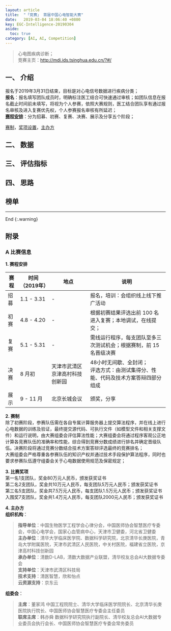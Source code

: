 ```yaml
---
layout: article
title:  "「竞赛」 首届中国心电智能大赛"
date:   2019-03-04 18:06:40 +0800
key: EGC-Intelligence-20190304
aside:
  toc: true
category: [AI, AI, Competition]
---
```


>心电图疾病诊断；    
竞赛主页：<http://mdi.ids.tsinghua.edu.cn/?#/>   



## 一、 介绍
报名于2019年3月31日结束，目标是对心电信号数据进行疾病分类；   
**报名**：报名填写团队成员时，明确标注医工结合可快速通过审核；如团队信息在报名截止时间前未填写，将视为个人参赛，依照大赛规则，医工结合团队享有通过报名审核及进入复赛优先权，个人参赛报名审核有所延迟；   
[**赛程安排**](#schedule)：分为招募、初赛、复赛、决赛、展示及分享五个阶段；  

[赛制](#rule)，[奖项设置](#awards)，[主办方](#organizers)   

## 二、 数据


## 三、 评估指标


## 四、 思路


## 榜单




-------------------  
 End
{:.warning}  


## 附录
### A 比赛信息  
<span id="schedule">**1. 赛程安排**</span>    

| 赛程 | 时间（2019年） | 地点 | 说明 |  
| --- | --- | --- |  --- |  
| 招募 | 1.1 - 3.31 | - | 报名，培训：会组织线上线下推广活动 |  
| 初赛 | 4.8 - 4.20 | - | 根据初赛结果评选出前 100 名进入复赛；本地调试，在线提交； |  
| 复赛 | 5.1 - 5.31 | - | 需线运行程序，每支团队至多三次测试机会；根据赛制，前 15 名晋级决赛 |   
| 决赛 | 8 月初 | 天津市武清区京津高村科技创新园 | 48小时无间歇、全封闭；<br>评选方式：由测试集得分、性能、代码及技术方案答辩四部分组成 |  
| 展示 | 9 - 11 月 | 北京长城会议 | 颁奖，分享 |


<span id="rule">**2. 赛制**</span>  
除了初赛阶段，参赛队伍需在各自专属计算服务器上提交算法程序，并在线上进行心电数据的训练及验证，最终提交源代码、可执行文件（如模型文件和相关支撑文件）和运行说明，由大赛组委会评估算法性能；大赛组委会将通过程序客观公正地计算各竞赛队伍的准确率和性能，综合得到竞赛分数成绩进行排名并确定晋级队伍。决赛阶段将通过竞赛分数结合技术方案答辩评选最终的竞赛排名；   
大赛组委会严格尊重各参赛队伍的知识产权并通过技术手段保护算法程序，同时也要求参赛队伍遵守组委会关于心电数据使用规范及保密规定；   

<span id="awards">**3. 比赛奖项**</span>  
第一名1支团队，奖金80万元人民币，颁发获奖证书  
第二名2支团队，奖金共10万元人民币，每支团队5万元人民币；颁发获奖证书  
第三名5支团队，奖金共7.5万元人民币，每支团队1.5万元人民币；颁发获奖证书  
入围奖7支团队，奖金共1.4万元人民币，每支团队2000元人民币；颁发获奖证书  

<span id="organizers">**4. 主办方**</span>  
**组织机构**：  
>**指导单位**：中国生物医学工程学会心律分会，中国医师协会智慧医疗专委会，中国心电学会，国家心血管病中心，天津市卫健委，河北省卫健委  
**主办单位**：清华大学临床医学院、数据科学研究院，北京清华长庚医院，青岛大学附属医院，天津市武清区人民医院，中关村医院，福建省立医院，京津高村科技创新园  
**承办单位**：清数D-LAB，清数大数据产业联盟，清华校友总会AI大数据专委会  
**支持单位**：天津市武清区科技局  
**技术支持**：清医智慧，欣和怡点  
**云资源支持**：京东云  

**组委会**：  
>**主席**：董家鸿 中国工程院院士、清华大学临床医学院院长、北京清华长庚医院执行院长、中国医师协会智慧医疗专委会主任委员  
**联席主席**：韩亦舜 数据科学研究院执行副院长、清华校友总会AI大数据专业委员会执行会长、中国医师协会智慧医疗专委会常务委员  
